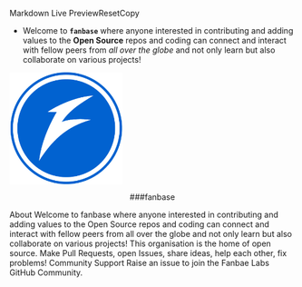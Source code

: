 Markdown Live PreviewResetCopy

+ Welcome to **`fanbase`** where anyone interested in contributing and adding values to the **Open Source** repos and coding can connect and interact with fellow peers from *all over the globe* and not only learn but also collaborate on various projects!

<img src="https://github.com/FanbaseLabs/.github/blob/main/profile/resource/logo.png?raw=true" alt="fanbase" width="200" align="center">
<p align="center"> ###fanbase </p>

About
Welcome to fanbase where anyone interested in contributing and adding values to the Open Source repos and coding can connect and interact with fellow peers from all over the globe and not only learn but also collaborate on various projects!
This organisation is the home of open source.
Make Pull Requests, open Issues, share ideas, help each other, fix problems!
Community Support
Raise an issue to join the Fanbae Labs GitHub Community.
